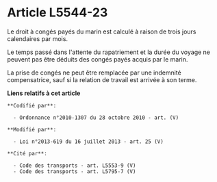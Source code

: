 # Article L5544-23

Le droit à congés payés du marin est calculé à raison de trois jours calendaires par mois.

Le temps passé dans l'attente du rapatriement et la durée du voyage ne peuvent pas être déduits des congés payés acquis par
le marin.

La prise de congés ne peut être remplacée par une indemnité compensatrice, sauf si la relation de travail est arrivée à son
terme.

**Liens relatifs à cet article**

	**Codifié par**:

	  - Ordonnance n°2010-1307 du 28 octobre 2010 - art. (V)

	**Modifié par**:

	  - Loi n°2013-619 du 16 juillet 2013 - art. 25 (V)

	**Cité par**:

	  - Code des transports - art. L5553-9 (V)
	  - Code des transports - art. L5795-7 (V)
